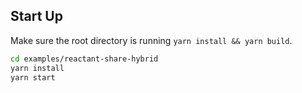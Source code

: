 ## Start Up

Make sure the root directory is running `yarn install && yarn build`.

```sh
cd examples/reactant-share-hybrid
yarn install
yarn start
```
